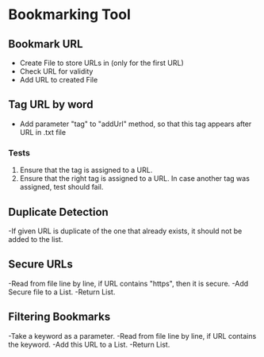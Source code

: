 # Bookmarking Tool

## Bookmark URL

- Create File to store URLs in (only for the first URL)
- Check URL for validity
- Add  URL to created File


## Tag URL by word

- Add parameter "tag" to "addUrl" method, so that this tag appears after URL in .txt file
  
### Tests
1. Ensure that the tag is assigned to a URL.
2. Ensure that the right tag is assigned to a URL. In case another tag was assigned, test should fail.

## Duplicate Detection
-If given URL is duplicate of the one that already exists, it should not be added to the list.


## Secure URLs
-Read from file line by line, if URL contains "https", then it is secure.
-Add Secure file to a List.
-Return List.

## Filtering Bookmarks
-Take a keyword as a parameter.
-Read from file line by line, if URL contains the keyword.
-Add this URL to a List.
-Return List.
